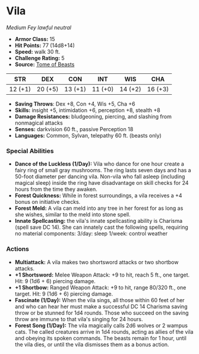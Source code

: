 # Vila

*Medium* *Fey* *lawful neutral*

- **Armor Class:** 15
- **Hit Points:** 77 (14d8+14)
- **Speed:** walk 30 ft.
- **Challenge Rating:** 5
- **Source:** [Tome of Beasts](https://koboldpress.com/kpstore/product/tome-of-beasts-for-5th-edition-print/)

| STR | DEX | CON | INT | WIS | CHA |
| --- | --- | --- | --- | --- | --- |
| 12 (+1) | 20 (+5) | 13 (+1) | 11 (+0) | 14 (+2) | 16 (+3) |

- **Saving Throws**: Dex +8, Con +4, Wis +5, Cha +6
- **Skills:** insight +5, intimidation +6, perception +8, stealth +8
- **Damage Resistances:** bludgeoning, piercing, and slashing from nonmagical attacks
- **Senses:** darkvision 60 ft., passive Perception 18
- **Languages:** Common, Sylvan, telepathy 60 ft. (beasts only)
### Special Abilities
- **Dance of the Luckless (1/Day):** Vila who dance for one hour create a fairy ring of small gray mushrooms. The ring lasts seven days and has a 50-foot diameter per dancing vila. Non-vila who fall asleep (including magical sleep) inside the ring have disadvantage on skill checks for 24 hours from the time they awaken.
- **Forest Quickness:** While in forest surroundings, a vila receives a +4 bonus on initiative checks.
- **Forest Meld:** A vila can meld into any tree in her forest for as long as she wishes, similar to the meld into stone spell.
- **Innate Spellcasting:** the vila's innate spellcasting ability is Charisma (spell save DC 14). She can innately cast the following spells, requiring no material components:  3/day: sleep  1/week: control weather
### Actions
- **Multiattack:** A vila makes two shortsword attacks or two shortbow attacks.
- **+1 Shortsword:** Melee Weapon Attack: +9 to hit, reach 5 ft., one target. Hit: 9 (1d6 + 6) piercing damage.
- **+1 Shortbow:** Ranged Weapon Attack: +9 to hit, range 80/320 ft., one target. Hit: 9 (1d6 + 6) piercing damage.
- **Fascinate (1/Day):** When the vila sings, all those within 60 feet of her and who can hear her must make a successful DC 14 Charisma saving throw or be stunned for 1d4 rounds. Those who succeed on the saving throw are immune to that vila's singing for 24 hours.
- **Forest Song (1/Day):** The vila magically calls 2d6 wolves or 2 wampus cats. The called creatures arrive in 1d4 rounds, acting as allies of the vila and obeying its spoken commands. The beasts remain for 1 hour, until the vila dies, or until the vila dismisses them as a bonus action.
